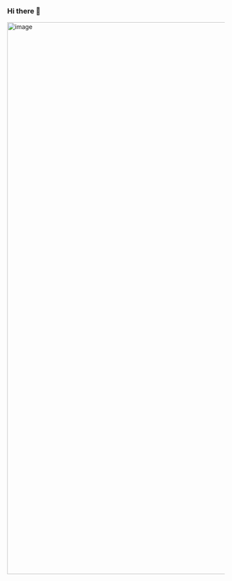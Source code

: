 ### Hi there 👋

<!--
**kliperCO/kliperCO** is a ✨ _special_ ✨ repository because its `README.md` (this file) appears on your GitHub profile.

Here are some ideas to get you started:

- 🔭 I’m currently working on ...
- 🌱 I’m currently learning ...
- 👯 I’m looking to collaborate on ...
- 🤔 I’m looking for help with ...
- 💬 Ask me about ...
- 📫 How to reach me: ...
- 😄 Pronouns: ...
- ⚡ Fun fact: ...
-->

<img width="1280" alt="image" src="https://github.com/kliperCO/kliperCO/assets/103134080/89a0ba22-26c1-4a3f-b66c-11bde79c859d">

